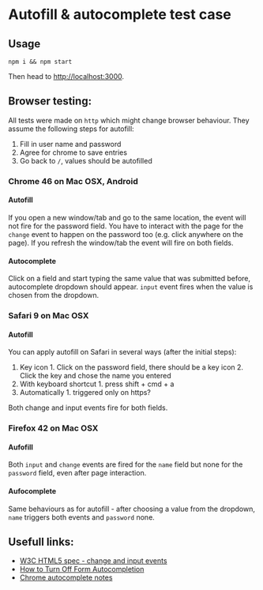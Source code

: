 # Autofill & autocomplete test case

## Usage

```
npm i && npm start
```

Then head to [http://localhost:3000](http://localhost:3000).


## Browser testing:

All tests were made on `http` which might change browser behaviour. They assume the following steps for autofill:

  1. Fill in user name and password
  2. Agree for chrome to save entries
  3. Go back to `/`, values should be autofilled

### Chrome 46 on Mac OSX, Android

#### Autofill

If you open a new window/tab and go to the same location, the event will not fire for the password field. You have to interact with the page for the `change` event to happen on the password too (e.g. click anywhere on the page). If you refresh the window/tab the event will fire on both fields.

#### Autocomplete
  
Click on a field and start typing the same value that was submitted before, autocomplete dropdown should appear.
`input` event fires when the value is chosen from the dropdown.

### Safari 9 on Mac OSX

#### Autofill

  You can apply autofill on Safari in several ways (after the initial steps):
  
  1. Key icon
    1. Click on the password field, there should be a key icon
    2. Click the key and chose the name you entered
  2. With keyboard shortcut
    1. press shift + cmd + a
  3. Automatically
    1. triggered only on https?


Both change and input events fire for both fields.

### Firefox 42 on Mac OSX

#### Aufofill

Both `input` and `change` events are fired for the `name` field but none for the `password` field, even after page interaction.

#### Aufocomplete

Same behaviours as for autofill - after choosing a value from the dropdown, `name` triggers both events and `password` none.

## Usefull links:

- [W3C HTML5 spec - change and input events](http://www.w3.org/TR/2014/REC-html5-20141028/forms.html#event-input-change)
- [How to Turn Off Form Autocompletion](https://developer.mozilla.org/en-US/docs/Web/Security/Securing_your_site/Turning_off_form_autocompletion#The_autocomplete_attribute_and_login_fields)
- [Chrome autocomplete notes](http://devdocs.io/html/element/form#Google_Chrome_notes)

